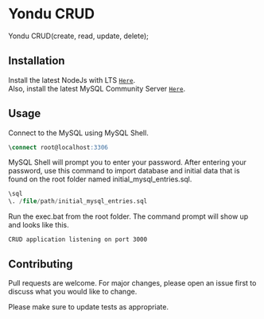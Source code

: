 # Yondu CRUD

Yondu CRUD(create, read, update, delete);

## Installation

Install the latest NodeJs with LTS [`Here`](https://nodejs.org/).  
Also,
install the latest MySQL Community Server [`Here`](https://dev.mysql.com/downloads/mysql/).


## Usage

Connect to the MySQL using MySQL Shell.


```sql
\connect root@localhost:3306
```

MySQL Shell will prompt you to enter your password. After entering your password, use this command to import database and initial data that is found on the root folder named initial_mysql_entries.sql.

```sql
\sql
\. /file/path/initial_mysql_entries.sql

```

Run the exec.bat from the root folder. The command prompt will show up and looks like this.
```
CRUD application listening on port 3000
```



## Contributing
Pull requests are welcome. For major changes, please open an issue first to discuss what you would like to change.

Please make sure to update tests as appropriate.
